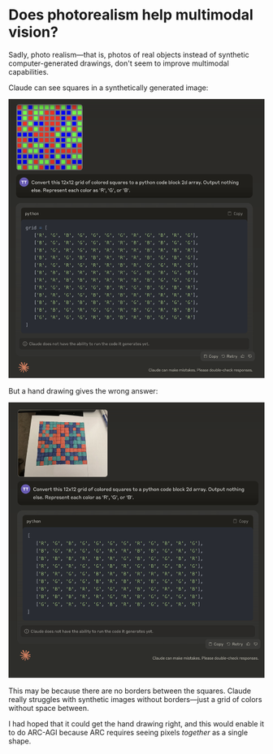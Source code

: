 
<style>

img {
	width: 850px;
}

</style>

# Does photorealism help multimodal vision?

Sadly, photo realism—that is, photos of real objects instead of synthetic computer-generated drawings, don't seem to improve multimodal capabilities.

Claude can see squares in a synthetically generated image:

![](img/claude_color_grid.png)

But a hand drawing gives the wrong answer:

![](img/claude_color_grid_real.png)

This may be because there are no borders between the squares. Claude really struggles with synthetic images without borders—just a grid of colors without space between.

I had hoped that it could get the hand drawing right, and this would enable it to do ARC-AGI because ARC requires seeing pixels *together* as a single shape.
